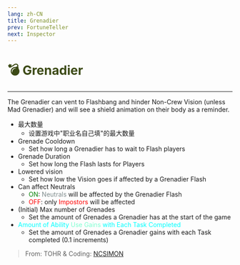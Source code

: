 ```yaml
---
lang: zh-CN
title: Grenadier
prev: FortuneTeller
next: Inspector
---
```


# <font color="#3c4a16">💣 <b>Grenadier</b></font> <Badge text="Support" type="tip" vertical="middle"/>

***

The Grenadier can vent to Flashbang and hinder Non-Crew Vision (unless Mad Grenadier) and will see a shield animation on their body as a reminder.

- 最大数量
  - 设置游戏中"职业名自己填"的最大数量
- Grenade Cooldown
  - Set how long a Grenadier has to wait to Flash players
- Grenade Duration
  - Set how long the Flash lasts for Players
- Lowered vision
  - Set how low the Vision goes if affected by a Grenadier Flash
- Can affect Neutrals
  - <font color=green>ON</font>: <font color=#7f8c8d>Neutrals</font> will be affected by the Grenadier Flash
  - <font color=red>OFF</font>: only <font color=red>Impostors</font> will be affected
- (Initial) Max number of Grenades
  - Set the amount of Grenades a Grenadier has at the start of the game
- <font color=#00ffff>Amount of Ability</font> <font color=#7fffd2>Use Gains</font> <font color=#00ffff>with Each Task Completed</font>
  - Set the amount of Grenades a Grenadier gains with each Task completed (0.1 increments)

> From: TOHR & Coding: [NCSIMON](https://github.com/NCSIMON)
